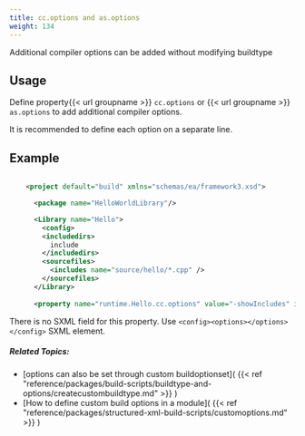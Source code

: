 ```yaml
---
title: cc.options and as.options
weight: 134
---
```


Additional compiler options can be added without modifying buildtype

<a name="CcOptionsUsage"></a>
## Usage ##

Define property{{< url groupname >}} `cc.options`  or {{< url groupname >}} `as.options` to add additional compiler options.

It is recommended to define each option on a separate line.

## Example ##


```xml

    <project default="build" xmlns="schemas/ea/framework3.xsd">

      <package name="HelloWorldLibrary"/>

      <Library name="Hello">
        <config>
        <includedirs>
          include
        </includedirs>
        <sourcefiles>
          <includes name="source/hello/*.cpp" />
        </sourcefiles>
      </Library>
                
      <property name="runtime.Hello.cc.options" value="-showIncludes" if="${config-compiler}==vc"/>

```
There is no SXML field for this property. Use `<config><options></options></config>` SXML element.


##### Related Topics: #####
-  [options can also be set through custom buildoptionset]( {{< ref "reference/packages/build-scripts/buildtype-and-options/createcustombuildtype.md" >}} ) 
-  [How to define custom build options in a module]( {{< ref "reference/packages/structured-xml-build-scripts/customoptions.md" >}} ) 
